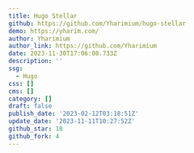 ```yaml
---
title: Hugo Stellar
github: https://github.com/Yharimium/hugo-stellar
demo: https://yharim.com/
author: Yharimium
author_link: https://github.com/Yharimium
date: 2023-11-30T17:06:08.733Z
description: ''
ssg:
  - Hugo
css: []
cms: []
category: []
draft: false
publish_date: '2023-02-12T03:18:51Z'
update_date: '2023-11-11T10:27:52Z'
github_star: 18
github_fork: 4
---
```

